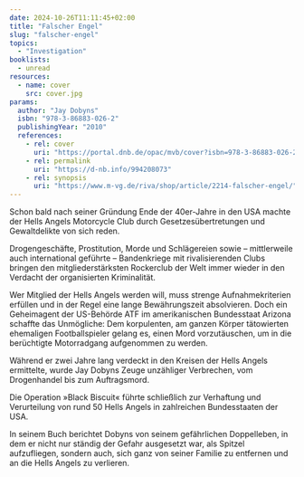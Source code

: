 ```yaml
---
date: 2024-10-26T11:11:45+02:00
title: "Falscher Engel"
slug: "falscher-engel"
topics:
  - "Investigation"
booklists:
  - unread
resources:
  - name: cover
    src: cover.jpg
params:
  author: "Jay Dobyns"
  isbn: "978-3-86883-026-2"
  publishingYear: "2010"
  references:
    - rel: cover
      uri: "https://portal.dnb.de/opac/mvb/cover?isbn=978-3-86883-026-2"
    - rel: permalink
      uri: "https://d-nb.info/994208073"
    - rel: synopsis
      uri: "https://www.m-vg.de/riva/shop/article/2214-falscher-engel/"
---
```

Schon bald nach seiner Gründung Ende der 40er-Jahre in den USA machte der 
Hells Angels Motorcycle Club durch Gesetzesübertretungen und Gewaltdelikte von 
sich reden.

Drogengeschäfte, Prostitution, Morde und Schlägereien sowie – mittlerweile auch
international geführte – Bandenkriege mit rivalisierenden Clubs bringen den 
mitgliederstärksten Rockerclub der Welt immer wieder in den 
Verdacht der organisierten Kriminalität.

Wer Mitglied der Hells Angels werden will, muss strenge Aufnahmekriterien 
erfüllen und in der Regel eine lange Bewährungszeit absolvieren. Doch ein 
Geheimagent der US-Behörde ATF im amerikanischen Bundesstaat Arizona schaffte 
das Unmögliche: Dem korpulenten, am ganzen Körper tätowierten ehemaligen 
Footballspieler gelang es, einen Mord vorzutäuschen, um in die berüchtigte 
Motorradgang aufgenommen zu werden. 

Während er zwei Jahre lang verdeckt in den Kreisen der Hells Angels ermittelte, 
wurde Jay Dobyns Zeuge unzähliger Verbrechen, vom Drogenhandel bis zum 
Auftragsmord.

Die Operation »Black Biscuit« führte schließlich zur Verhaftung und Verurteilung 
von rund 50 Hells Angels in zahlreichen Bundesstaaten der USA. 

In seinem Buch berichtet Dobyns von seinem gefährlichen Doppelleben, in dem er 
nicht nur ständig der Gefahr ausgesetzt war, als Spitzel aufzufliegen, sondern 
auch, sich ganz von seiner Familie zu entfernen und an die Hells Angels zu 
verlieren.